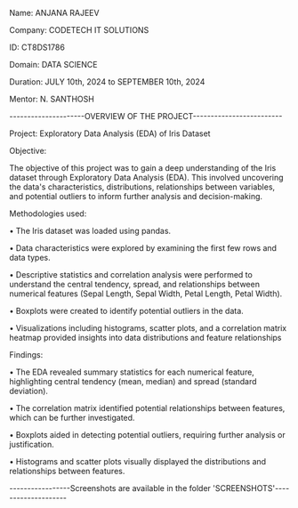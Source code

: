 Name: ANJANA RAJEEV    

Company: CODETECH IT SOLUTIONS

ID: CT8DS1786

Domain: DATA SCIENCE

Duration: JULY 10th, 2024 to SEPTEMBER 10th, 2024

Mentor: N. SANTHOSH



---------------------OVERVIEW OF THE PROJECT-------------------------

Project: Exploratory Data Analysis (EDA) of Iris Dataset

Objective:

The objective of this project was to gain a deep understanding of the Iris dataset through Exploratory Data Analysis (EDA). This involved uncovering the data's characteristics, distributions, relationships between variables, and potential outliers to inform further analysis and decision-making.

Methodologies used:

•	The Iris dataset was loaded using pandas.

•	Data characteristics were explored by examining the first few rows and data types.

•	Descriptive statistics and correlation analysis were performed to understand the central tendency, spread, and relationships between numerical features (Sepal Length, Sepal Width, Petal Length, Petal Width).

•	Boxplots were created to identify potential outliers in the data.

•	Visualizations including histograms, scatter plots, and a correlation matrix heatmap provided  insights into data distributions and feature relationships

Findings:

•	The EDA revealed summary statistics for each numerical feature, highlighting central tendency (mean, median) and spread (standard deviation).

•	The correlation matrix identified potential relationships between features, which can be further investigated.

•	Boxplots aided in detecting potential outliers, requiring further analysis or justification.

•	Histograms and scatter plots visually displayed the distributions and relationships between features.




-----------------Screenshots are available in the folder 'SCREENSHOTS'--------------------

